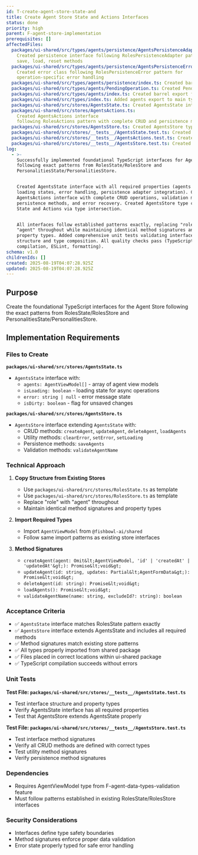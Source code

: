 ```yaml
---
id: T-create-agent-store-state-and
title: Create Agent Store State and Actions Interfaces
status: done
priority: high
parent: F-agent-store-implementation
prerequisites: []
affectedFiles:
  packages/ui-shared/src/types/agents/persistence/AgentsPersistenceAdapter.ts:
    Created persistence interface following RolesPersistenceAdapter pattern with
    save, load, reset methods
  packages/ui-shared/src/types/agents/persistence/AgentsPersistenceError.ts:
    Created error class following RolesPersistenceError pattern for
    operation-specific error handling
  packages/ui-shared/src/types/agents/persistence/index.ts: Created barrel export for persistence types
  packages/ui-shared/src/types/agents/PendingOperation.ts: Created PendingOperation interface for agent async operation tracking
  packages/ui-shared/src/types/agents/index.ts: Created barrel export for all agent types
  packages/ui-shared/src/types/index.ts: Added agents export to main types barrel
  packages/ui-shared/src/stores/AgentsState.ts: Created AgentsState interface following RolesState pattern exactly
  packages/ui-shared/src/stores/AgentsActions.ts:
    Created AgentsActions interface
    following RolesActions pattern with complete CRUD and persistence methods
  packages/ui-shared/src/stores/AgentsStore.ts: Created AgentsStore type composition combining State and Actions
  packages/ui-shared/src/stores/__tests__/AgentsState.test.ts: Created unit tests validating AgentsState interface structure and types
  packages/ui-shared/src/stores/__tests__/AgentsActions.test.ts: Created unit tests validating AgentsActions interface method signatures
  packages/ui-shared/src/stores/__tests__/AgentsStore.test.ts: Created unit tests validating AgentsStore type composition and inheritance
log:
  - >-
    Successfully implemented foundational TypeScript interfaces for Agent Store
    following exact patterns from RolesState/RolesStore and
    PersonalitiesState/PersonalitiesStore.


    Created AgentsState interface with all required properties (agents array,
    loading states, error handling, persistence adapter integration). Created
    AgentsActions interface with complete CRUD operations, validation methods,
    persistence methods, and error recovery. Created AgentsStore type combining
    State and Actions via type intersection.


    All interfaces follow established patterns exactly, replacing "role" with
    "agent" throughout while maintaining identical method signatures and
    property types. Added comprehensive unit tests validating interface
    structure and type composition. All quality checks pass (TypeScript
    compilation, ESLint, formatting).
schema: v1.0
childrenIds: []
created: 2025-08-19T04:07:28.925Z
updated: 2025-08-19T04:07:28.925Z
---
```


## Purpose

Create the foundational TypeScript interfaces for the Agent Store following the exact patterns from RolesState/RolesStore and PersonalitiesState/PersonalitiesStore.

## Implementation Requirements

### Files to Create

**`packages/ui-shared/src/stores/AgentsState.ts`**

- `AgentsState` interface with:
  - `agents: AgentViewModel[]` - array of agent view models
  - `isLoading: boolean` - loading state for async operations
  - `error: string | null` - error message state
  - `isDirty: boolean` - flag for unsaved changes

**`packages/ui-shared/src/stores/AgentsStore.ts`**

- `AgentsStore` interface extending `AgentsState` with:
  - CRUD methods: `createAgent`, `updateAgent`, `deleteAgent`, `loadAgents`
  - Utility methods: `clearError`, `setError`, `setLoading`
  - Persistence methods: `saveAgents`
  - Validation methods: `validateAgentName`

### Technical Approach

1. **Copy Structure from Existing Stores**
   - Use `packages/ui-shared/src/stores/RolesState.ts` as template
   - Use `packages/ui-shared/src/stores/RolesStore.ts` as template
   - Replace "role" with "agent" throughout
   - Maintain identical method signatures and property types

2. **Import Required Types**
   - Import `AgentViewModel` from `@fishbowl-ai/shared`
   - Follow same import patterns as existing store interfaces

3. **Method Signatures**
   - `createAgent(agent: Omit&lt;AgentViewModel, 'id' | 'createdAt' | 'updatedAt'&gt;): Promise&lt;void&gt;`
   - `updateAgent(id: string, updates: Partial&lt;AgentFormData&gt;): Promise&lt;void&gt;`
   - `deleteAgent(id: string): Promise&lt;void&gt;`
   - `loadAgents(): Promise&lt;void&gt;`
   - `validateAgentName(name: string, excludeId?: string): boolean`

### Acceptance Criteria

- ✅ `AgentsState` interface matches RolesState pattern exactly
- ✅ `AgentsStore` interface extends AgentsState and includes all required methods
- ✅ Method signatures match existing store patterns
- ✅ All types properly imported from shared package
- ✅ Files placed in correct locations within ui-shared package
- ✅ TypeScript compilation succeeds without errors

### Unit Tests

**Test File: `packages/ui-shared/src/stores/__tests__/AgentsState.test.ts`**

- Test interface structure and property types
- Verify AgentsState interface has all required properties
- Test that AgentsStore extends AgentsState properly

**Test File: `packages/ui-shared/src/stores/__tests__/AgentsStore.test.ts`**

- Test interface method signatures
- Verify all CRUD methods are defined with correct types
- Test utility method signatures
- Verify persistence method signatures

### Dependencies

- Requires AgentViewModel type from F-agent-data-types-validation feature
- Must follow patterns established in existing RolesState/RolesStore interfaces

### Security Considerations

- Interfaces define type safety boundaries
- Method signatures enforce proper data validation
- Error state properly typed for safe error handling
